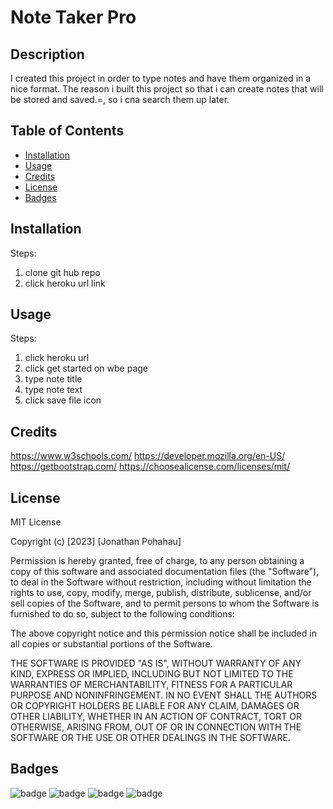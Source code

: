 # Note Taker Pro

## Description 

I created this project in order to type notes and have them organized in a nice format. The reason i built this project so that i can create notes that will be stored and saved.=, so i cna search them up later.


## Table of Contents

* [Installation](#installation)
* [Usage](#usage)
* [Credits](#credits)
* [License](#license)
* [Badges](#badges  )


## Installation

Steps:
1. clone git hub repo
2. click heroku url link



## Usage 

Steps:
1. click heroku url
2. click get started on wbe page
3. type note title
4. type note text
5. click save file icon


## Credits

https://www.w3schools.com/
https://developer.mozilla.org/en-US/
https://getbootstrap.com/
https://choosealicense.com/licenses/mit/


## License

MIT License

Copyright (c) [2023] [Jonathan Pohahau]

Permission is hereby granted, free of charge, to any person obtaining a copy
of this software and associated documentation files (the "Software"), to deal
in the Software without restriction, including without limitation the rights
to use, copy, modify, merge, publish, distribute, sublicense, and/or sell
copies of the Software, and to permit persons to whom the Software is
furnished to do so, subject to the following conditions:

The above copyright notice and this permission notice shall be included in all
copies or substantial portions of the Software.

THE SOFTWARE IS PROVIDED "AS IS", WITHOUT WARRANTY OF ANY KIND, EXPRESS OR
IMPLIED, INCLUDING BUT NOT LIMITED TO THE WARRANTIES OF MERCHANTABILITY,
FITNESS FOR A PARTICULAR PURPOSE AND NONINFRINGEMENT. IN NO EVENT SHALL THE
AUTHORS OR COPYRIGHT HOLDERS BE LIABLE FOR ANY CLAIM, DAMAGES OR OTHER
LIABILITY, WHETHER IN AN ACTION OF CONTRACT, TORT OR OTHERWISE, ARISING FROM,
OUT OF OR IN CONNECTION WITH THE SOFTWARE OR THE USE OR OTHER DEALINGS IN THE
SOFTWARE.
## Badges

![badge](https://img.shields.io/badge/license-MIT-orange)
![badge](https://img.shields.io/badge/language-JavaScript-green)
![badge](https://img.shields.io/badge/language-Nodejs-brightgreen)
![badge](https://img.shields.io/badge/language-express-blue)
